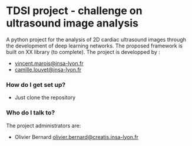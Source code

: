 
# TDSI project - challenge on ultrasound image analysis #

A python project for the analysis of 2D cardiac ultrasound images through the development of deep learning networks. The proposed framework is built on XX library (to complete). The project is developped by :

* vincent.marois@insa-lyon.fr
* camille.louvet@insa-lyon.fr

### How do I get set up? ###

* Just clone the repository

### Who do I talk to? ###

The project administrators are:

* Olivier Bernard <olivier.bernard@creatis.insa-lyon.fr>


